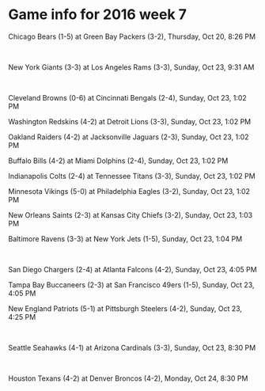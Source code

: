 # Game info for 2016 week 7

Chicago Bears (1-5) at Green Bay Packers (3-2), Thursday, Oct 20, 8:26 PM


<br/>

New York Giants (3-3) at Los Angeles Rams (3-3), Sunday, Oct 23, 9:31 AM


<br/>

Cleveland Browns (0-6) at Cincinnati Bengals (2-4), Sunday, Oct 23, 1:02 PM

Washington Redskins (4-2) at Detroit Lions (3-3), Sunday, Oct 23, 1:02 PM

Oakland Raiders (4-2) at Jacksonville Jaguars (2-3), Sunday, Oct 23, 1:02 PM

Buffalo Bills (4-2) at Miami Dolphins (2-4), Sunday, Oct 23, 1:02 PM

Indianapolis Colts (2-4) at Tennessee Titans (3-3), Sunday, Oct 23, 1:02 PM

Minnesota Vikings (5-0) at Philadelphia Eagles (3-2), Sunday, Oct 23, 1:02 PM

New Orleans Saints (2-3) at Kansas City Chiefs (3-2), Sunday, Oct 23, 1:03 PM

Baltimore Ravens (3-3) at New York Jets (1-5), Sunday, Oct 23, 1:04 PM


<br/>

San Diego Chargers (2-4) at Atlanta Falcons (4-2), Sunday, Oct 23, 4:05 PM

Tampa Bay Buccaneers (2-3) at San Francisco 49ers (1-5), Sunday, Oct 23, 4:05 PM

New England Patriots (5-1) at Pittsburgh Steelers (4-2), Sunday, Oct 23, 4:25 PM


<br/>

Seattle Seahawks (4-1) at Arizona Cardinals (3-3), Sunday, Oct 23, 8:30 PM


<br/>

Houston Texans (4-2) at Denver Broncos (4-2), Monday, Oct 24, 8:30 PM


